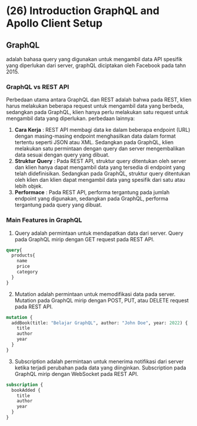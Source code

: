 # (26) Introduction GraphQL and Apollo Client Setup #
## GraphQL ##
adalah bahasa query yang digunakan untuk mengambil data API spesifik yang diperlukan dari server,
graphQL diciptakan oleh Facebook pada tahn 2015.
### GraphQL vs REST API ###
Perbedaan utama antara GraphQL dan REST adalah bahwa pada REST, klien harus melakukan beberapa request untuk mengambil data yang berbeda, sedangkan pada GraphQL, klien hanya perlu melakukan satu request untuk mengambil data yang diperlukan. perbedaan lainnya: 
1. **Cara Kerja** : REST API membagi data ke dalam beberapa endpoint (URL) dengan masing-masing endpoint menghasilkan data dalam format tertentu seperti JSON atau XML. Sedangkan pada GraphQL, klien melakukan satu permintaan dengan query dan server mengembalikan data sesuai dengan query yang dibuat.
2. **Struktur Query** : Pada REST API, struktur query ditentukan oleh server dan klien hanya dapat mengambil data yang tersedia di endpoint yang telah didefinisikan. Sedangkan pada GraphQL, struktur query ditentukan oleh klien dan klien dapat mengambil data yang spesifik dari satu atau lebih objek.
3. **Performace** : Pada REST API, performa tergantung pada jumlah endpoint yang digunakan, sedangkan pada GraphQL, performa tergantung pada query yang dibuat. 
### Main Features in GraphQL ###
1. Query
adalah permintaan untuk mendapatkan data dari server. Query pada GraphQL mirip dengan GET request pada REST API. 
``` graphql
query{
  products{
    name
    price
    category
  }
}
```
2. Mutation
adalah permintaan untuk memodifikasi data pada server. Mutation pada GraphQL mirip dengan POST, PUT, atau DELETE request pada REST API.
``` graphql
mutation {
  addBook(title: "Belajar GraphQL", author: "John Doe", year: 2022) {
    title
    author
    year
  }
}
```
3. Subscription
adalah permintaan untuk menerima notifikasi dari server ketika terjadi perubahan pada data yang diinginkan. Subscription pada GraphQL mirip dengan WebSocket pada REST API.
```graphql
subscription {
  bookAdded {
    title
    author
    year
  }
}
```

